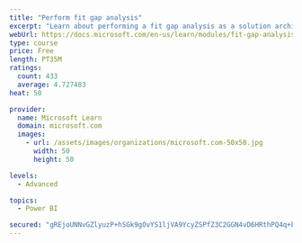 ```yaml
---
title: "Perform fit gap analysis"
excerpt: "Learn about performing a fit gap analysis as a solution architect for Dynamics 365 and Microsoft Power Platform."
webUrl: https://docs.microsoft.com/en-us/learn/modules/fit-gap-analysis/
type: course
price: Free
length: PT35M
ratings:
  count: 433
  average: 4.727483
heat: 50

provider:
  name: Microsoft Learn
  domain: microsoft.com
  images:
    - url: /assets/images/organizations/microsoft.com-50x50.jpg
      width: 50
      height: 50

levels:
  - Advanced

topics:
  - Power BI

secured: "gREjoUNNvGZlyuzP+hSGk9gOvYS1ljVA9YcyZSPfZ3C2GGN4vD6HRthPQ4q+brdkzwdOhHuVHEpTjT9IsH3FxM2wtpM5BYXQr5ywHUzVBy9gpMoAU/smsZ9Kab9jiQrs2aaKjxe/yF0Wml3x6DLnVsJoQm7Io9wCWBrgsRqqQVvPkIgNR3dTQH4sKrqMeUFw09IdAyNmrRaRAhhL2CX3aSL6kPHPBKSrJuU5NZn/9PcTtvt/htqtZw7ugQt/8Z4bVuhJU8BOrHiuF71Dln+jWIgNhNMIKrS4B729XZFLAA04alJVBy8by4K9Kaio2kWaLIU7xOBGTOOmdubFkw8y1x9Y0mQCufRL/a/JO3fhqo54tavztjskU7/EoScT7TVE8LFRGi3GZ3qNw0CqF0qToIAwC3t7Qo4dNkTf2U8ZDd0=;3BWNno9OagcLCnppndpaHw=="
---
```


